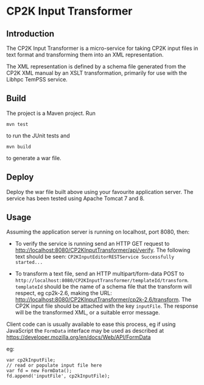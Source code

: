 CP2K Input Transformer
======================

Introduction
------------

The CP2K Input Transformer is a micro-service for taking CP2K input files in
text format and transforming them into an XML representation.

The XML representation is defined by a schema file generated from the CP2K
XML manual by an XSLT transformation, primarily for use with the Libhpc
TemPSS service.

Build
-----

The project is a Maven project. Run

    mvn test

to run the JUnit tests and

    mvn build

to generate a war file.

Deploy
------

Deploy the war file built above using your favourite application server.
The service has been tested using Apache Tomcat 7 and 8.

Usage
-----

Assuming the application server is running on localhost, port 8080, then:

* To verify the service is running send an HTTP GET request to <http://localhost:8080/CP2KInputTransformer/api/verify>. The following text should be seen: `CP2KInputEditorRESTService Successfully started...`

* To transform a text file, send an HTTP multipart/form-data POST to `http://localhost:8080/CP2KInputTransformer/templateId/transform`. `templateId` should be the name of a schema file that the transform will respect, eg cp2k-2.6, making the URL: <http://localhost:8080/CP2KInputTransformer/cp2k-2.6/transform>. The CP2K input file should be attached with the key `inputFile`. The response will be the transformed XML, or a suitable error message.

Client code can is usually available to ease this process, eg if using JavaScript the `FormData` interface may be used as described at <https://developer.mozilla.org/en/docs/Web/API/FormData>

eg:

    var cp2kInputFile;
    // read or populate input file here
    var fd = new FormData();
    fd.append('inputFile', cp2kInputFile);
